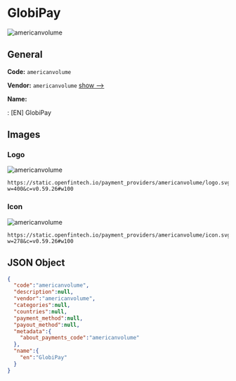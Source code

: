 
# GlobiPay 
![americanvolume](https://static.openfintech.io/payment_providers/americanvolume/logo.svg?w=400&c=v0.59.26#w100)  

## General 
 
**Code:** `americanvolume` 
 
**Vendor:** `americanvolume` [show -->](/vendors/americanvolume/) 
 
**Name:** 
 
:	[EN] GlobiPay 
 

## Images 

### Logo 
 
![americanvolume](https://static.openfintech.io/payment_providers/americanvolume/logo.svg?w=400&c=v0.59.26#w100)  

```
https://static.openfintech.io/payment_providers/americanvolume/logo.svg?w=400&c=v0.59.26#w100
```  

### Icon 
 
![americanvolume](https://static.openfintech.io/payment_providers/americanvolume/icon.svg?w=278&c=v0.59.26#w100)  

```
https://static.openfintech.io/payment_providers/americanvolume/icon.svg?w=278&c=v0.59.26#w100
```  

## JSON Object 

```json
{
  "code":"americanvolume",
  "description":null,
  "vendor":"americanvolume",
  "categories":null,
  "countries":null,
  "payment_method":null,
  "payout_method":null,
  "metadata":{
    "about_payments_code":"americanvolume"
  },
  "name":{
    "en":"GlobiPay"
  }
}
```  
